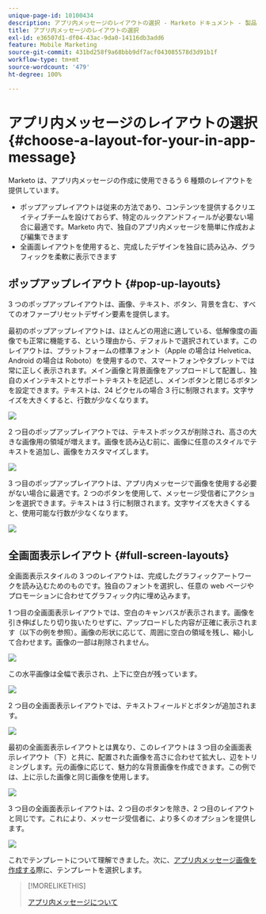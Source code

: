 ```yaml
---
unique-page-id: 10100434
description: アプリ内メッセージのレイアウトの選択 - Marketo ドキュメント - 製品ドキュメント
title: アプリ内メッセージのレイアウトの選択
exl-id: e36507d1-df04-43ac-9da0-14116db3add6
feature: Mobile Marketing
source-git-commit: 431bd258f9a68bbb9df7acf043085578d3d91b1f
workflow-type: tm+mt
source-wordcount: '479'
ht-degree: 100%

---
```


# アプリ内メッセージのレイアウトの選択 {#choose-a-layout-for-your-in-app-message}

Marketo は、アプリ内メッセージの作成に使用できるう 6 種類のレイアウトを提供しています。

* ポップアップレイアウトは従来の方法であり、コンテンツを提供するクリエイティブチームを設けておらず、特定のルックアンドフィールが必要ない場合に最適です。Marketo 内で、独自のアプリ内メッセージを簡単に作成および編集できます
* 全画面レイアウトを使用すると、完成したデザインを独自に読み込み、グラフィックを柔軟に表示できます

## ポップアップレイアウト {#pop-up-layouts}

3 つのポップアップレイアウトは、画像、テキスト、ボタン、背景を含む、すべてのオファープリセットデザイン要素を提供します。

最初のポップアップレイアウトは、ほとんどの用途に適している、低解像度の画像でも正常に機能する、という理由から、デフォルトで選択されています。このレイアウトは、プラットフォームの標準フォント（Apple の場合は Helvetica、Android の場合は Roboto）を使用するので、スマートフォンやタブレットでは常に正しく表示されます。メイン画像と背景画像をアップロードして配置し、独自のメインテキストとサポートテキストを記述し、メインボタンと閉じるボタンを設定できます。テキストは、24 ピクセルの場合 3 行に制限されます。文字サイズを大きくすると、行数が少なくなります。

![](assets/image2016-5-9-13-3a3-3a48.png)

2 つ目のポップアップレイアウトでは、テキストボックスが削除され、高さの大きな画像用の領域が増えます。画像を読み込む前に、画像に任意のスタイルでテキストを追加し、画像をカスタマイズします。

![](assets/image2016-5-9-13-3a4-3a43.png)

3 つ目のポップアップレイアウトは、アプリ内メッセージで画像を使用する必要がない場合に最適です。2 つのボタンを使用して、メッセージ受信者にアクションを選択できます。テキストは 3 行に制限されます。文字サイズを大きくすると、使用可能な行数が少なくなります。

![](assets/image2016-5-9-13-3a7-3a33.png)

## 全画面表示レイアウト {#full-screen-layouts}

全画面表示スタイルの 3 つのレイアウトは、完成したグラフィックアートワークを読み込むためのものです。独自のフォントを選択し、任意の web ページやプロモーションに合わせてグラフィック内に埋め込みます。

1 つ目の全画面表示レイアウトでは、空白のキャンバスが表示されます。画像を引き伸ばしたり切り抜いたりせずに、アップロードした内容が正確に表示されます（以下の例を参照）。画像の形状に応じて、周囲に空白の領域を残し、縮小して合わせます。画像の一部は削除されません。

![](assets/image2016-5-9-13-3a9-3a26.png)

この水平画像は全幅で表示され、上下に空白が残っています。

![](assets/image2016-5-9-13-3a29-3a46.png)

2 つ目の全画面表示レイアウトでは、テキストフィールドとボタンが追加されます。

![](assets/image2016-5-9-13-3a10-3a27.png)

最初の全画面表示レイアウトとは異なり、このレイアウトは 3 つ目の全画面表示レイアウト（下）と共に、配置された画像を高さに合わせて拡大し、辺をトリミングします。元の画像に応じて、魅力的な背景画像を作成できます。この例では、上に示した画像と同じ画像を使用します。

![](assets/image2016-5-9-14-3a0-3a36.png)

3 つ目の全画面表示レイアウトは、2 つ目のボタンを除き、2 つ目のレイアウトと同じです。これにより、メッセージ受信者に、より多くのオプションを提供します。

![](assets/image2016-5-9-13-3a11-3a35.png)

これでテンプレートについて理解できました。次に、[アプリ内メッセージ画像を作成する](/help/marketo/product-docs/mobile-marketing/in-app-messages/creating-in-app-messages/add-in-app-message-images.md)際に、テンプレートを選択します。

>[!MORELIKETHIS]
>
>[アプリ内メッセージについて](/help/marketo/product-docs/mobile-marketing/in-app-messages/understanding-in-app-messages.md)
